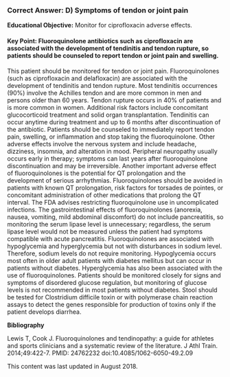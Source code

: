 
### Correct Answer: D) Symptoms of tendon or joint pain 

**Educational Objective:** Monitor for ciprofloxacin adverse effects.

#### **Key Point:** Fluoroquinolone antibiotics such as ciprofloxacin are associated with the development of tendinitis and tendon rupture, so patients should be counseled to report tendon or joint pain and swelling.

This patient should be monitored for tendon or joint pain. Fluoroquinolones (such as ciprofloxacin and delafloxacin) are associated with the development of tendinitis and tendon rupture. Most tendinitis occurrences (90%) involve the Achilles tendon and are more common in men and persons older than 60 years. Tendon rupture occurs in 40% of patients and is more common in women. Additional risk factors include concomitant glucocorticoid treatment and solid organ transplantation. Tendinitis can occur anytime during treatment and up to 6 months after discontinuation of the antibiotic. Patients should be counseled to immediately report tendon pain, swelling, or inflammation and stop taking the fluoroquinolone. Other adverse effects involve the nervous system and include headache, dizziness, insomnia, and alteration in mood. Peripheral neuropathy usually occurs early in therapy; symptoms can last years after fluoroquinolone discontinuation and may be irreversible. Another important adverse effect of fluoroquinolones is the potential for QT prolongation and the development of serious arrhythmias. Fluoroquinolones should be avoided in patients with known QT prolongation, risk factors for torsades de pointes, or concomitant administration of other medications that prolong the QT interval. The FDA advises restricting fluoroquinolone use in uncomplicated infections.
The gastrointestinal effects of fluoroquinolones (anorexia, nausea, vomiting, mild abdominal discomfort) do not include pancreatitis, so monitoring the serum lipase level is unnecessary; regardless, the serum lipase level would not be measured unless the patient had symptoms compatible with acute pancreatitis.
Fluoroquinolones are associated with hypoglycemia and hyperglycemia but not with disturbances in sodium level. Therefore, sodium levels do not require monitoring. Hypoglycemia occurs most often in older adult patients with diabetes mellitus but can occur in patients without diabetes. Hyperglycemia has also been associated with the use of fluoroquinolones. Patients should be monitored closely for signs and symptoms of disordered glucose regulation, but monitoring of glucose levels is not recommended in most patients without diabetes.
Stool should be tested for Clostridium difficile toxin or with polymerase chain reaction assays to detect the genes responsible for production of toxins only if the patient develops diarrhea.

**Bibliography**

Lewis T, Cook J. Fluoroquinolones and tendinopathy: a guide for athletes and sports clinicians and a systematic review of the literature. J Athl Train. 2014;49:422-7. PMID: 24762232 doi:10.4085/1062-6050-49.2.09

This content was last updated in August 2018.